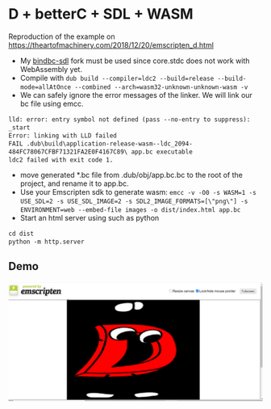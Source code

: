 # D + betterC + SDL + WASM

Reproduction of the example on https://theartofmachinery.com/2018/12/20/emscripten_d.html

- My [bindbc-sdl](https://github.com/aferust/bindbc-sdl) fork must be used since core.stdc does not work with WebAssembly yet.
- Compile with
`dub build --compiler=ldc2 --build=release --build-mode=allAtOnce --combined --arch=wasm32-unknown-unknown-wasm -v`
- We can safely ignore the error messages of the linker. We will link our bc file using emcc.
``` 
lld: error: entry symbol not defined (pass --no-entry to suppress): _start
Error: linking with LLD failed
FAIL .dub\build\application-release-wasm--ldc_2094-484FC78067CFBF71321FA2E0F4167C89\ app.bc executable
ldc2 failed with exit code 1.
```
- move generated *.bc file from .dub/obj/app.bc.bc to the root of the project, and rename it to app.bc.
- Use your Emscripten sdk to generate wasm: `emcc -v -O0 -s WASM=1 -s USE_SDL=2 -s USE_SDL_IMAGE=2 -s SDL2_IMAGE_FORMATS=[\"png\"] -s ENVIRONMENT=web --embed-file images -o dist/index.html app.bc`
- Start an html server using such as python 
```
cd dist
python -m http.server
```

## Demo
![](demo.png)